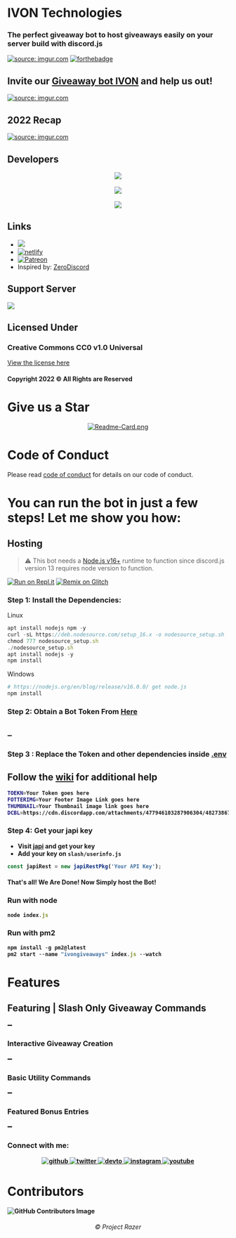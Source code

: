 # IVON Technologies
### The perfect giveaway bot to host giveaways easily on your server build with discord.js
<a href="https://imgur.com/1TLIl08"><img src="https://i.imgur.com/1TLIl08.png" title="source: imgur.com" /></a>
[![forthebadge](https://forthebadge.com/images/badges/made-with-javascript.svg)](https://forthebadge.com) <br>
## Invite our [Giveaway bot IVON](https://discord.com/api/oauth2/authorize?client_id=973436715819745290&permissions=406881561681&scope=bot%20applications.commands) and help us out!
<a href="https://discord.com/api/oauth2/authorize?client_id=973436715819745290&permissions=406881561681&scope=bot%20applications.commands" target="_blank"><img src="https://i.imgur.com/w0tYT5y.png" title="source: imgur.com" /></a>
## 2022 Recap
<a href="https://imgur.com/QQTf6bK"><img src="https://i.imgur.com/QQTf6bK.png" title="source: imgur.com" /></a>
## Developers
<p align="center">
  <img src="https://discord.c99.nl/widget/theme-2/846193169758814228.png" align="center"> <br><br>
  <img src="https://discord.c99.nl/widget/theme-2/768741356297912331.png" align="center"> <br><br>
  <img src="https://discord.c99.nl/widget/theme-2/719229142536683550.png" align="center">
</p>

## Links
- <a href="https://top.gg/bot/973436715819745290">
  <img src="https://top.gg/api/widget/owner/973436715819745290.svg"></a>
- <a href='https://ivon.netlify.app' target="_blank"><img alt='netlify' src='https://img.shields.io/badge/Website-100000?style=for-the-badge&logo=netlify&logoColor=white&labelColor=04AD7D&color=90FFA7'/></a>
- <a href='https://www.patreon.com/projectrazer' target="_blank"><img alt='Patreon' src='https://img.shields.io/badge/Patreon-100000?style=for-the-badge&logo=Patreon&logoColor=white&labelColor=FF7726&color=FED89F'/></a>
- Inspired by: [ZeroDiscord](https://github.com/ZeroDiscord)


## Support Server
<a href="https://discord.gg/cqSEc9FNrE"><img src="https://discord.com/api/guilds/886462690153857054/widget.png?style=banner2"></a>

## Licensed Under
### Creative Commons CC0 v1.0 Universal
[View the license here](https://github.com/sandarutharuneth/ivongiveaways/blob/master/LICENSE)
#### Copyright 2022 © All Rights are Reserved

# Give us a Star
<p align="center">
  <a href="https://github.com/sandarutharuneth/ivongiveaways/" target="_blank"> 
    <img src="https://github-readme-stats.vercel.app/api/pin/?username=sandarutharuneth&repo=ivongiveaways&theme=react" alt="Readme-Card.png">
  </a>
</p>

# Code of Conduct

Please read [code of conduct](https://github.com/sandarutharuneth/ivongiveaways/blob/master/CODE_OF_CONDUCT.md) for details on our code of conduct.

# You can run the bot in just a few steps! Let me show you how:
## Hosting 
> ⚠  This bot needs a [Node.js v16+](https://nodejs.org/en/blog/release/v16.0.0/)  runtime to function since discord.js version 13 requires node version to function.

[![Run on Repl.it](https://repl.it/badge/github/sandarutharuneth/ivongiveaways)](https://repl.it/github/sandarutharuneth/ivongiveaways)
[![Remix on Glitch](https://cdn.glitch.com/2703baf2-b643-4da7-ab91-7ee2a2d00b5b%2Fremix-button.svg)](https://glitch.com/edit/#!/import/github/sandarutharuneth/ivongiveaways)

### Step 1: Install the Dependencies:
Linux 
```js
apt install nodejs npm -y
curl -sL https://deb.nodesource.com/setup_16.x -o nodesource_setup.sh
chmod 777 nodesource_setup.sh
./nodesource_setup.sh
apt install nodejs -y
npm install
```
Windows 
```sh
# https://nodejs.org/en/blog/release/v16.0.0/ get node.js
npm install 
```

### Step 2: Obtain a Bot Token From [Here](https://discord.com/developers) <br> <br>
➖
<b>
  

### Step 3 : Replace the Token and other dependencies inside [.env](https://github.com/sandarutharuneth/ivongiveaways/blob/master/.env) <br>
  ## Follow the [wiki](https://github.com/sandarutharuneth/ivongiveaways/wiki) for additional help
```sh
TOEKN=Your Token goes here
FOTTERIMG=Your Footer Image Link goes here
THUMBNAIL=Your Thumbnail image link goes here
DCBL=https://cdn.discordapp.com/attachments/477946103287906304/482738675776618497/DBL.png
```
### Step 4: Get your japi key
- Visit [japi](https://key.japi.rest) and get your key
- Add your key on `slash/userinfo.js`
```js
const japiRest = new japiRestPkg('Your API Key');
```
#### That's all! We Are Done! Now Simply host the Bot!

### Run with node
```js
node index.js
```
### Run with pm2
```js
npm install -g pm2@latest
pm2 start --name "ivongiveaways" index.js --watch
```

# Features
## Featuring | Slash Only Giveaway Commands 
➖
<b>
  
### Interactive Giveaway Creation 
➖
<b>

### Basic Utility Commands
➖
<b>
  
### Featured Bonus Entries 
➖
<b>

  <h3 align="left">Connect with me:</h3>
<div align="center">
<a href="https://github.com/sandarutharuneth" target="_blank">
<img src=https://img.shields.io/badge/github-%2324292e.svg?&style=for-the-badge&logo=github&logoColor=white alt=github style="margin-bottom: 5px;" />
</a>
<a href="https://twitter.com/sandarudev" target="_blank">
<img src=https://img.shields.io/badge/twitter-%2300acee.svg?&style=for-the-badge&logo=twitter&logoColor=white alt=twitter style="margin-bottom: 5px;" />
</a>
<a href="https://dev.to/sandarudev" target="_blank">
<img src=https://img.shields.io/badge/dev.to-%2308090A.svg?&style=for-the-badge&logo=dev.to&logoColor=white alt=devto style="margin-bottom: 5px;" />
</a>
<a href="https://instagram.com/sandarutharuneth" target="_blank">
<img src=https://img.shields.io/badge/instagram-%23000000.svg?&style=for-the-badge&logo=instagram&logoColor=white alt=instagram style="margin-bottom: 5px;" />
</a>
<a href="https://www.youtube.com/user/https://www.youtube.com/channel/UCOGChXvRG1dYCY3X7c3HFXQ" target="_blank">
<img src=https://img.shields.io/badge/youtube-%23EE4831.svg?&style=for-the-badge&logo=youtube&logoColor=white alt=youtube style="margin-bottom: 5px;" />
</a>  
</div> 
  
# Contributors

![GitHub Contributors Image](https://contrib.rocks/image?repo=sandarutharuneth/ivongiveaways)

<h6 align="center">©️ Project Razer</h6>

